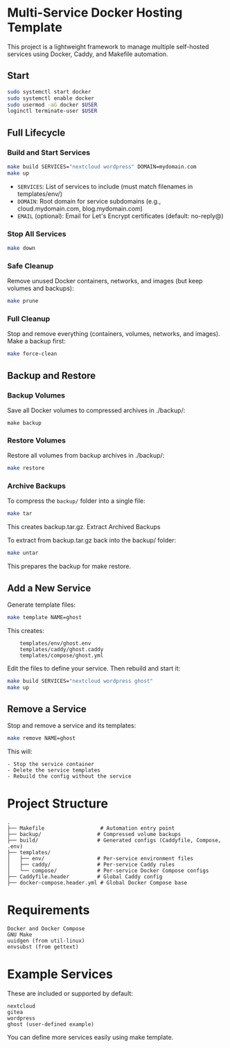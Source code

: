 # Multi-Service Docker Hosting Template

This project is a lightweight framework to manage multiple self-hosted services using Docker, Caddy, and Makefile automation.

## Start

```bash
sudo systemctl start docker
sudo systemctl enable docker
sudo usermod -aG docker $USER
loginctl terminate-user $USER
```

## Full Lifecycle

### Build and Start Services

```bash
make build SERVICES="nextcloud wordpress" DOMAIN=mydomain.com
make up
```

- `SERVICES`: List of services to include (must match filenames in templates/env/)
- `DOMAIN`: Root domain for service subdomains (e.g., cloud.mydomain.com, blog.mydomain.com)
- `EMAIL` (optional): Email for Let's Encrypt certificates (default: no-reply@<DOMAIN>)

### Stop All Services

```bash
make down
```

### Safe Cleanup

Remove unused Docker containers, networks, and images (but keep volumes and backups):

```bash
make prune
```

### Full Cleanup

Stop and remove everything (containers, volumes, networks, and images). Make a backup first:

```bash
make force-clean
```

## Backup and Restore
### Backup Volumes

Save all Docker volumes to compressed archives in ./backup/:

```
make backup
```

### Restore Volumes

Restore all volumes from backup archives in ./backup/:

```bash
make restore
```

### Archive Backups

To compress the `backup/` folder into a single file:

```bash
make tar
```

This creates backup.tar.gz.
Extract Archived Backups

To extract from backup.tar.gz back into the backup/ folder:

```bash
make untar
```

This prepares the backup for make restore.

## Add a New Service

Generate template files:

```bash
make template NAME=ghost
```

This creates:
```
    templates/env/ghost.env
    templates/caddy/ghost.caddy
    templates/compose/ghost.yml
```

Edit the files to define your service. Then rebuild and start it:

```bash
make build SERVICES="nextcloud wordpress ghost"
make up
```

## Remove a Service

Stop and remove a service and its templates:

```bash
make remove NAME=ghost
```

This will:

    - Stop the service container
    - Delete the service templates
    - Rebuild the config without the service

# Project Structure

```
.
├── Makefile                  # Automation entry point
├── backup/                  # Compressed volume backups
├── build/                   # Generated configs (Caddyfile, Compose, .env)
├── templates/
│   ├── env/                 # Per-service environment files
│   ├── caddy/               # Per-service Caddy rules
│   └── compose/             # Per-service Docker Compose configs
├── Caddyfile.header         # Global Caddy config
├── docker-compose.header.yml # Global Docker Compose base
```

# Requirements

    Docker and Docker Compose
    GNU Make
    uuidgen (from util-linux)
    envsubst (from gettext)

# Example Services

These are included or supported by default:

    nextcloud
    gitea
    wordpress
    ghost (user-defined example)

You can define more services easily using make template.